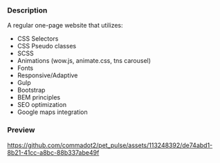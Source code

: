 ### Description
A regular one-page website that utilizes:
- CSS Selectors
- CSS Pseudo classes
- SCSS
- Animations (wow.js, animate.css, tns carousel)
- Fonts
- Responsive/Adaptive
- Gulp
- Bootstrap
- BEM principles
- SEO optimization
- Google maps integration

### Preview

https://github.com/commadot2/pet_pulse/assets/113248392/de74abd1-8b21-41cc-a8bc-88b337abe49f


